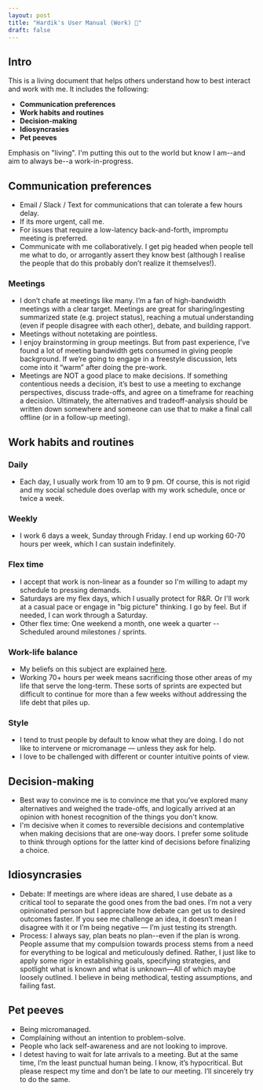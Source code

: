 ```yaml
---
layout: post
title: "Hardik's User Manual (Work) 📔"
draft: false
---
```


## Intro

This is a living document that helps others understand how to best interact and work with me. It includes the following:

* **Communication preferences**
* **Work habits and routines**
* **Decision-making**
* **Idiosyncrasies**
* **Pet peeves**

Emphasis on "living". I'm putting this out to the world but know I am--and aim to always be--a work-in-progress.

## Communication preferences

* Email / Slack / Text for communications that can tolerate a few hours delay.
* If its more urgent, call me.
* For issues that require a low-latency back-and-forth, impromptu meeting is preferred.
* Communicate with me collaboratively. I get pig headed when people tell me what to do, or arrogantly assert they know best (although I realise the people that do this probably don’t realize it themselves!).

### Meetings

* I don’t chafe at meetings like many. I’m a fan of high-bandwidth meetings with a clear target. Meetings are great for sharing/ingesting summarized state (e.g. project status), reaching a mutual understanding (even if people disagree with each other), debate, and building rapport.
* Meetings without notetaking are pointless.
* I enjoy brainstorming in group meetings. But from past experience, I’ve found a lot of meeting bandwidth gets consumed in giving people background. If we’re going to engage in a freestyle discussion, lets come into it “warm” after doing the pre-work.
* Meetings are NOT a good place to make decisions. If something contentious needs a decision, it’s best to use a meeting to exchange perspectives, discuss trade-offs, and agree on a timeframe for reaching a decision. Ultimately, the alternatives and tradeoff-analysis should be written down somewhere and someone can use that to make a final call offline (or in a follow-up meeting).

## Work habits and routines

### Daily

* Each day, I usually work from 10 am to 9 pm. Of course, this is not rigid and my social schedule does overlap with my work schedule, once or twice a week.

### Weekly

* I work 6 days a week, Sunday through Friday. I end up working 60-70 hours per week, which I can sustain indefinitely.

### Flex time

* I accept that work is non-linear as a founder so I'm willing to adapt my schedule to pressing demands.
* Saturdays are my flex days, which I usually protect for R&R. Or I'll work at a casual pace or engage in "big picture" thinking. I go by feel. But if needed, I can work through a Saturday.
* Other flex time: One weekend a month, one week a quarter -- Scheduled around milestones / sprints.

### Work-life balance

* My beliefs on this subject are explained [here](https://hardikvala.com/2024/08/19/work-life-harmony.html).
* Working 70+ hours per week means sacrificing those other areas of my life that serve the long-term. These sorts of sprints are expected but difficult to continue for more than a few weeks without addressing the life debt that piles up.

### Style

* I tend to trust people by default to know what they are doing. I do not like to intervene or micromanage — unless they ask for help.
* I love to be challenged with different or counter intuitive points of view.

## Decision-making

* Best way to convince me is to convince me that you've explored many alternatives and weighed the trade-offs, and logically arrived at an opinion with honest recognition of the things you don't know.
* I'm decisive when it comes to reversible decisions and contemplative when making decisions that are one-way doors. I prefer some solitude to think through options for the latter kind of decisions before finalizing a choice.

## Idiosyncrasies

* Debate: If meetings are where ideas are shared, I use debate as a critical tool to separate the good ones from the bad ones. I’m not a very opinionated person but I appreciate how debate can get us to desired outcomes faster. If you see me challenge an idea, it doesn’t mean I disagree with it or I’m being negative — I’m just testing its strength.
* Process: I always say, plan beats no plan--even if the plan is wrong. People assume that my compulsion towards process stems from a need for everything to be logical and meticulously defined. Rather, I just like to apply some rigor in establishing goals, specifying strategies, and spotlight what is known and what is unknown—All of which maybe loosely outlined. I believe in being methodical, testing assumptions, and failing fast.

## Pet peeves

* Being micromanaged.
* Complaining without an intention to problem-solve.
* People who lack self-awareness and are not looking to improve.
* I detest having to wait for late arrivals to a meeting. But at the same time, I’m the least punctual human being. I know, it’s hypocritical. But please respect my time and don’t be late to our meeting. I’ll sincerely try to do the same.
